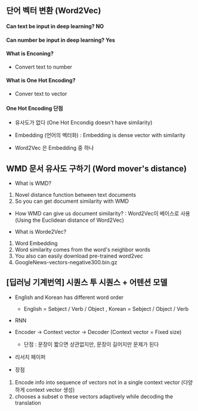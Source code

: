 ## 단어 벡터 변환 (Word2Vec)

#### Can text be input in deep learning? NO
#### Can number be input in deep learning? Yes

#### What is Enconing? 
- Convert text to number

#### What is One Hot Encoding? 
- Conver text to vector

#### One Hot Encoding 단점
- 유사도가 없다 (One Hot Encondig doesn't have similarity)

- Embedding (언어의 벡터화)
: Embedding is dense vector with similarity 

- Word2Vec 은 Embedding 중 하나

## WMD 문서 유사도 구하기 (Word mover's distance)

- What is WMD?
1. Novel distance function between text documents
2. So you can get document similarity with WMD

- How WMD can give us document similarity? 
: Word2Vec이 베이스로 사용 (Using the Euclidean distance of Word2Vec)

- What is Worde2Vec?
1. Word Embedding
2. Word similarity comes from the word's neighbor words
3. You also can easily download pre-trained word2vec
4. GoogleNews-vectors-negative300.bin.gz


## [딥러닝 기계번역] 시퀀스 투 시퀀스 + 어텐션 모델

- English and Korean has different word order
  - English = Sebject / Verb / Object , Korean = Sebject / Object / Verb

- RNN

- Encoder -> Context vector -> Decoder (Context vector = Fixed size)
  - 단점 : 문장이 짧으면 상관없지만, 문장이 길어지만 문제가 된다

- 리서치 페이퍼

- 장점
1. Encode info into sequence of vectors not in a single context vector (다양하게 context vector 생성)
2. chooses a subset o these vectors adaptively while decoding the translation
